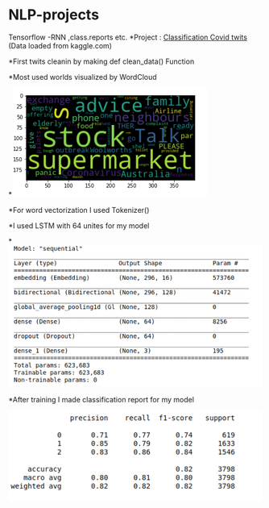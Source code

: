 # NLP-projects
Tensorflow -RNN ,class.reports etc.
*Project : [Classification Covid twits](https://github.com/tural327/NLP-projects/tree/main/Classification%20Covid%20twits) (Data loaded from kaggle.com)

*First twits cleanin by making def clean_data() Function

*Most used worlds visualized by WordCloud

*![](https://github.com/tural327/NLP-projects/blob/main/Classification%20Covid%20twits/Wordcloud.png)

*For word vectorization I used Tokenizer()

*I used LSTM with 64 unites for my model 

*![](https://github.com/tural327/NLP-projects/blob/main/Classification%20Covid%20twits/Model%20Sequential.png)

*After training I made classification report for my model

![](https://github.com/tural327/NLP-projects/blob/main/Classification%20Covid%20twits/Cassification%20report.png)
